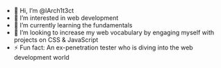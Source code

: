 - 👋 Hi, I’m @lArch1t3ct
- 👀 I’m interested in web development
- 🌱 I’m currently learning the fundamentals
- 💞️ I’m looking to increase my web vocabulary by engaging myself with projects on CSS & JavaScript
- ⚡ Fun fact: An ex-penetration tester who is diving into the web development world
